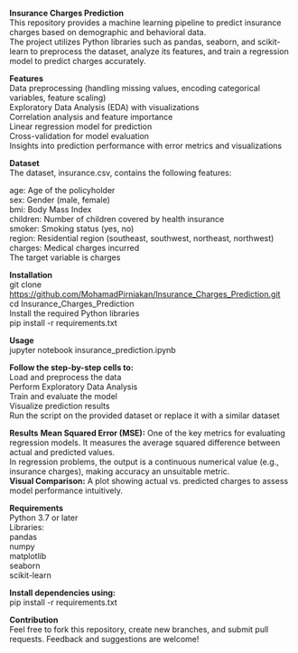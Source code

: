 **Insurance Charges Prediction**  
This repository provides a machine learning pipeline to predict insurance charges based on demographic and behavioral data.  
The project utilizes Python libraries such as pandas, seaborn, and scikit-learn to preprocess the dataset, analyze its features, and train a regression model to predict charges accurately.  

**Features**  
Data preprocessing (handling missing values, encoding categorical variables, feature scaling)  
Exploratory Data Analysis (EDA) with visualizations  
Correlation analysis and feature importance  
Linear regression model for prediction  
Cross-validation for model evaluation  
Insights into prediction performance with error metrics and visualizations  

**Dataset**  
The dataset, insurance.csv, contains the following features:  

age: Age of the policyholder  
sex: Gender (male, female)  
bmi: Body Mass Index  
children: Number of children covered by health insurance  
smoker: Smoking status (yes, no)  
region: Residential region (southeast, southwest, northeast, northwest)  
charges: Medical charges incurred  
The target variable is charges  

**Installation**  
git clone https://github.com/MohamadPirniakan/Insurance_Charges_Prediction.git  
cd Insurance_Charges_Prediction  
Install the required Python libraries  
pip install -r requirements.txt  

**Usage**  
jupyter notebook insurance_prediction.ipynb  

**Follow the step-by-step cells to:**  
Load and preprocess the data  
Perform Exploratory Data Analysis  
Train and evaluate the model  
Visualize prediction results  
Run the script on the provided dataset or replace it with a similar dataset  

**Results**
**Mean Squared Error (MSE):** One of the key metrics for evaluating regression models. It measures the average squared difference between actual and predicted values.    
In regression problems, the output is a continuous numerical value (e.g., insurance charges), making accuracy an unsuitable metric.  
**Visual Comparison:** A plot showing actual vs. predicted charges to assess model performance intuitively.  

**Requirements**  
Python 3.7 or later  
Libraries:  
pandas  
numpy  
matplotlib  
seaborn  
scikit-learn  

**Install dependencies using:**  
pip install -r requirements.txt  

**Contribution**  
Feel free to fork this repository, create new branches, and submit pull requests. Feedback and suggestions are welcome!  


